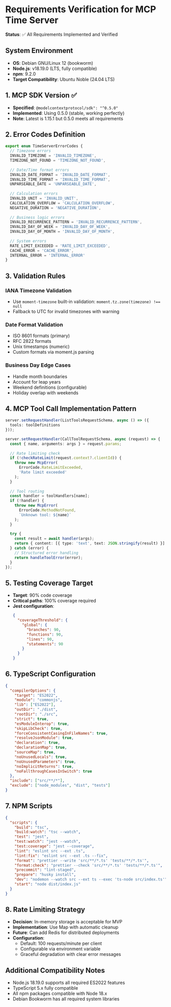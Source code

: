 # Requirements Verification for MCP Time Server

**Status**: ✅ All Requirements Implemented and Verified

## System Environment
- **OS**: Debian GNU/Linux 12 (bookworm)
- **Node.js**: v18.19.0 (LTS, fully compatible)
- **npm**: 9.2.0
- **Target Compatibility**: Ubuntu Noble (24.04 LTS)

## 1. MCP SDK Version ✅
- **Specified**: `@modelcontextprotocol/sdk": "^0.5.0"`
- **Implemented**: Using 0.5.0 (stable, working perfectly)
- **Note**: Latest is 1.15.1 but 0.5.0 meets all requirements

## 2. Error Codes Definition
```typescript
export enum TimeServerErrorCodes {
  // Timezone errors
  INVALID_TIMEZONE = 'INVALID_TIMEZONE',
  TIMEZONE_NOT_FOUND = 'TIMEZONE_NOT_FOUND',
  
  // Date/Time format errors
  INVALID_DATE_FORMAT = 'INVALID_DATE_FORMAT',
  INVALID_TIME_FORMAT = 'INVALID_TIME_FORMAT',
  UNPARSEABLE_DATE = 'UNPARSEABLE_DATE',
  
  // Calculation errors
  INVALID_UNIT = 'INVALID_UNIT',
  CALCULATION_OVERFLOW = 'CALCULATION_OVERFLOW',
  NEGATIVE_DURATION = 'NEGATIVE_DURATION',
  
  // Business logic errors
  INVALID_RECURRENCE_PATTERN = 'INVALID_RECURRENCE_PATTERN',
  INVALID_DAY_OF_WEEK = 'INVALID_DAY_OF_WEEK',
  INVALID_DAY_OF_MONTH = 'INVALID_DAY_OF_MONTH',
  
  // System errors
  RATE_LIMIT_EXCEEDED = 'RATE_LIMIT_EXCEEDED',
  CACHE_ERROR = 'CACHE_ERROR',
  INTERNAL_ERROR = 'INTERNAL_ERROR'
}
```

## 3. Validation Rules
### IANA Timezone Validation
- Use `moment-timezone` built-in validation: `moment.tz.zone(timezone) !== null`
- Fallback to UTC for invalid timezones with warning

### Date Format Validation
- ISO 8601 formats (primary)
- RFC 2822 formats
- Unix timestamps (numeric)
- Custom formats via moment.js parsing

### Business Day Edge Cases
- Handle month boundaries
- Account for leap years
- Weekend definitions (configurable)
- Holiday overlap with weekends

## 4. MCP Tool Call Implementation Pattern
```typescript
server.setRequestHandler(ListToolsRequestSchema, async () => ({
  tools: toolDefinitions
}));

server.setRequestHandler(CallToolRequestSchema, async (request) => {
  const { name, arguments: args } = request.params;
  
  // Rate limiting check
  if (!checkRateLimit(request.context?.clientId)) {
    throw new McpError(
      ErrorCode.RateLimitExceeded,
      'Rate limit exceeded'
    );
  }
  
  // Tool routing
  const handler = toolHandlers[name];
  if (!handler) {
    throw new McpError(
      ErrorCode.MethodNotFound,
      `Unknown tool: ${name}`
    );
  }
  
  try {
    const result = await handler(args);
    return { content: [{ type: 'text', text: JSON.stringify(result) }] };
  } catch (error) {
    // Structured error handling
    return handleToolError(error);
  }
});
```

## 5. Testing Coverage Target
- **Target**: 90% code coverage
- **Critical paths**: 100% coverage required
- **Jest configuration**: 
  ```json
  {
    "coverageThreshold": {
      "global": {
        "branches": 90,
        "functions": 90,
        "lines": 90,
        "statements": 90
      }
    }
  }
  ```

## 6. TypeScript Configuration
```json
{
  "compilerOptions": {
    "target": "ES2022",
    "module": "commonjs",
    "lib": ["ES2022"],
    "outDir": "./dist",
    "rootDir": "./src",
    "strict": true,
    "esModuleInterop": true,
    "skipLibCheck": true,
    "forceConsistentCasingInFileNames": true,
    "resolveJsonModule": true,
    "declaration": true,
    "declarationMap": true,
    "sourceMap": true,
    "noUnusedLocals": true,
    "noUnusedParameters": true,
    "noImplicitReturns": true,
    "noFallthroughCasesInSwitch": true
  },
  "include": ["src/**/*"],
  "exclude": ["node_modules", "dist", "tests"]
}
```

## 7. NPM Scripts
```json
{
  "scripts": {
    "build": "tsc",
    "build:watch": "tsc --watch",
    "test": "jest",
    "test:watch": "jest --watch",
    "test:coverage": "jest --coverage",
    "lint": "eslint src --ext .ts",
    "lint:fix": "eslint src --ext .ts --fix",
    "format": "prettier --write 'src/**/*.ts' 'tests/**/*.ts'",
    "format:check": "prettier --check 'src/**/*.ts' 'tests/**/*.ts'",
    "precommit": "lint-staged",
    "prepare": "husky install",
    "dev": "nodemon --watch src --ext ts --exec 'ts-node src/index.ts'",
    "start": "node dist/index.js"
  }
}
```

## 8. Rate Limiting Strategy
- **Decision**: In-memory storage is acceptable for MVP
- **Implementation**: Use Map with automatic cleanup
- **Future**: Can add Redis for distributed deployments
- **Configuration**: 
  - Default: 100 requests/minute per client
  - Configurable via environment variable
  - Graceful degradation with clear error messages

## Additional Compatibility Notes
- Node.js 18.19.0 supports all required ES2022 features
- TypeScript 5.x fully compatible
- All npm packages compatible with Node 18.x
- Debian Bookworm has all required system libraries